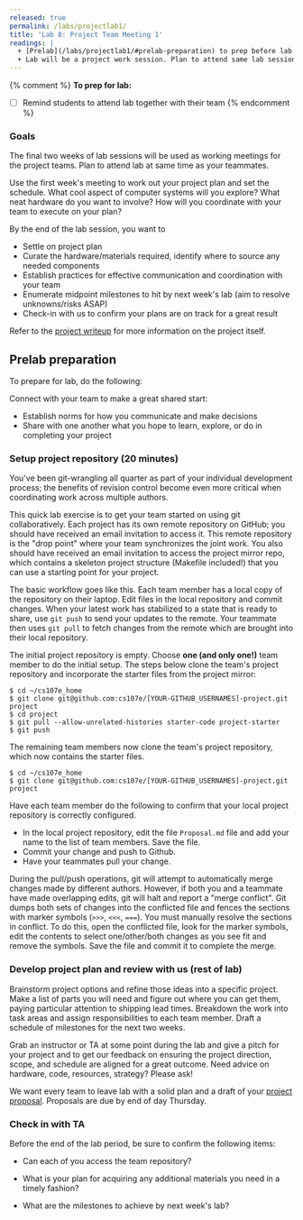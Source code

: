```yaml
---
released: true
permalink: /labs/projectlab1/
title: 'Lab 8: Project Team Meeting 1'
readings: |
  + [Prelab](/labs/projectlab1/#prelab-preparation) to prep before lab.
  + Lab will be a project work session. Plan to attend same lab session as your teammates.
---
```

{% comment %}
__To prep for lab:__
- [ ] Remind students to attend lab together with their team
{% endcomment %}

### Goals

The final two weeks of lab sessions will be used as working meetings for the project teams. Plan to attend lab at same time as your teammates. 

Use the first week's meeting to work out your project plan and set the schedule. What cool aspect of computer systems will you explore?  What neat hardware do you want to involve? How will you coordinate with your team to execute on your plan? 

By the end of the lab session, you want to

- Settle on project plan
- Curate the hardware/materials required, identify where to source any needed components
- Establish practices for effective communication and coordination with your team
- Enumerate midpoint milestones to hit by next week's lab (aim to resolve unknowns/risks ASAP)
- Check-in with us to confirm your plans are on track for a great result

Refer to the [project writeup](/project/) for more information on the project itself.

## Prelab preparation
To prepare for lab, do the following:

Connect with your team to make a great shared start:
  - Establish norms for how you communicate and make decisions
  - Share with one another what you hope to learn, explore, or do in completing your project

### Setup project repository (20 minutes)

You've been git-wrangling all quarter as part of your individual development process; the benefits of revision control become even more critical when coordinating work across multiple authors. 

This quick lab exercise is to get your team started on using git collaboratively. Each project has its own remote repository on GitHub; you should have received an email invitation to access it. This remote repository is the "drop point" where your team synchronizes the joint work. You also should have received an email invitation to access the project mirror repo, which contains a skeleton project structure (Makefile included!) that you can use a starting point for your project. 

The basic workflow goes like this. Each team member has a local copy of the repository on their laptop. Edit files in the local repository and commit changes. When your latest work has stabilized to a state that is ready to share, use `git push` to send your updates to the remote. Your teammate then uses `git pull` to fetch changes from the remote which are brought into their local repository. 

The initial project repository is empty.  Choose __one (and only one!)__ team member to do the initial setup. The steps below clone the team's project repository and incorporate the starter files from the project mirror:

```console
$ cd ~/cs107e_home
$ git clone git@github.com:cs107e/[YOUR-GITHUB_USERNAMES]-project.git project
$ cd project
$ git pull --allow-unrelated-histories starter-code project-starter
$ git push 
```

The remaining team members now clone the team's project repository, which now contains the starter files.

```console
$ cd ~/cs107e_home
$ git clone git@github.com:cs107e/[YOUR-GITHUB_USERNAMES]-project.git project
```

Have each team member do the following to confirm that your local project repository is correctly configured.
+ In the local project repository, edit the file `Proposal.md` file and add your name to the list of team members.  Save the file.
+ Commit your change and push to Github.
+ Have your teammates pull your change.

During the pull/push operations, git will attempt to automatically merge changes made by different authors. However, if both you and a teammate have made overlapping edits, git will halt and report a "merge conflict". Git dumps both sets of changes into the conflicted file and fences the sections with marker symbols (`>>>`, `<<<`, `===`). You must manually resolve the sections in conflict. To do this, open the conflicted file, look for the marker symbols, edit the contents to select one/other/both changes as you see fit and remove the symbols. Save the file and commit it to complete the merge.

### Develop project plan and review with us (rest of lab)

Brainstorm project options and refine those ideas into a specific project.  Make a list of parts you will need and figure out where you can get them, paying particular attention to shipping lead times. Breakdown the work into task areas and assign responsibilities to each team member. Draft a schedule of milestones for the next two weeks.

Grab an instructor or TA at some point during the lab and give a pitch for your project and to get our feedback on ensuring the project direction, scope, and schedule are aligned for a great outcome. Need advice on hardware, code, resources, strategy? Please ask!

We want every team to leave lab with a solid plan and a draft of your [project proposal](/project/#proposal). Proposals are due by end of day Thursday.

### Check in with TA

Before the end of the lab period, be sure to confirm the following items:

* Can each of you access the team repository?

* What is your plan for acquiring any additional materials you need in a timely fashion? 

* What are the milestones to achieve by next week's lab?

